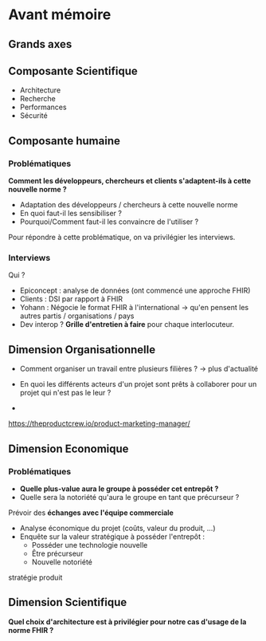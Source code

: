 # Avant mémoire

## Grands axes

## Composante Scientifique
* Architecture
* Recherche
* Performances
* Sécurité

## Composante humaine
### Problématiques

**Comment les développeurs, chercheurs et clients s'adaptent-ils à cette nouvelle norme ?**

* Adaptation des développeurs / chercheurs à cette nouvelle norme
* En quoi faut-il les sensibiliser ?
* Pourquoi/Comment faut-il les convaincre de l'utiliser ?

Pour répondre à cette problématique, on va privilégier les interviews.

### Interviews
Qui ?
* Epiconcept : analyse de données (ont commencé une approche FHIR)
* Clients : DSI par rapport à FHIR
* Yohann : Négocie le format FHIR à l'international -> qu'en pensent les autres partis / organisations / pays
* Dev interop ?
**Grille d'entretien à faire** pour chaque interlocuteur.

## Dimension Organisationnelle
* Comment organiser un travail entre plusieurs filières ? -> plus d'actualité

* En quoi les différents acteurs d'un projet sont prêts à collaborer pour un projet qui n'est pas le leur ?
* 


https://theproductcrew.io/product-marketing-manager/

## Dimension Economique
### Problématiques
* **Quelle plus-value aura le groupe à posséder cet entrepôt ?**
* Quelle sera la notoriété qu'aura le groupe en tant que précurseur ?

Prévoir des **échanges avec l'équipe commerciale**
* Analyse économique du projet (coûts, valeur du produit, ...)
* Enquête sur la valeur stratégique à posséder l'entrepôt :
    * Posséder une technologie nouvelle
    * Être précurseur
    * Nouvelle notoriété

stratégie produit


## Dimension Scientifique
**Quel choix d'architecture est à privilégier pour notre cas d'usage de la norme FHIR ?**

